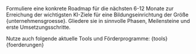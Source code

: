 Formuliere eine konkrete Roadmap für die nächsten 6-12 Monate zur Erreichung der wichtigsten KI-Ziele für eine Bildungseinrichtung der Größe {unternehmensgroesse}.
Gliedere sie in sinnvolle Phasen, Meilensteine und erste Umsetzungsschritte.

Nutze auch folgende aktuelle Tools und Förderprogramme:
{tools}
{foerderungen}